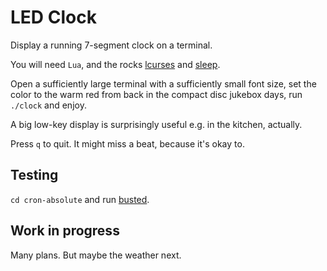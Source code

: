 # LED Clock

Display a running 7-segment clock on a terminal.

You will need `Lua`, and the rocks [lcurses](https://luarocks.org/modules/jjandresson/lcurses) and [sleep](https://luarocks.org/modules/squeek502/sleep).

Open a sufficiently large terminal with a sufficiently small font size, set the color to the warm red from back in the compact disc jukebox days, run `./clock` and enjoy.

A big low-key display is surprisingly useful e.g. in the kitchen, actually.

Press `q` to quit. It might miss a beat, because it's okay to.

## Testing

`cd cron-absolute` and run [busted](https://luarocks.org/modules/lunarmodules/busted).

## Work in progress

Many plans. But maybe the weather next.
